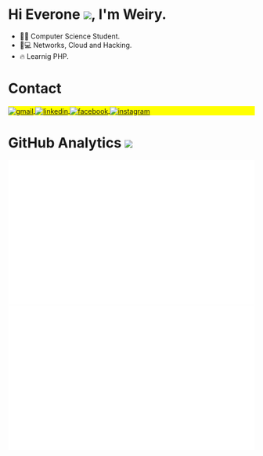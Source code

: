 # Hi Everone <img src="https://raw.githubusercontent.com/kaueMarques/kaueMarques/master/hi.gif" width="30px">, I'm Weiry.
   - 👨‍🎓 Computer Science Student.
   - 💖💻 Networks, Cloud and Hacking.
   - 🔥 Learnig PHP.

# Contact 

<p align="left" style="background:yellow">
  
   <a href="mailto:weirygon@gmail.com" target="_blank">
      <img align="center" src="https://img.shields.io/badge/weirygon-FFFFFF?style=flat&logo=gmail" alt="gmail"/>  
   </a>
  
  <a href="https://www.linkedin.com/in/weirygon/" target="_blank">
      <img align="center" src="https://img.shields.io/badge/weirygon-0e76a8?style=flat&logo=linkedin" alt="linkedin"/>  
   </a>
  
   <a href="https://www.facebook.com/weiry.goncalves/" target="_blank">
      <img align="center" src="https://img.shields.io/badge/Weiry Gonçalves-FFFFFF?style=flat&logo=facebook" alt="facebook"/>  
   </a>
   
   <a href="https://www.instagram.com/weirygon/" target="_blank">
      <img align="center" src="https://img.shields.io/badge/weirygon-FFFFFF?style=flat&logo=instagram" alt="instagram"/>  
   </a>

</p>

# GitHub Analytics <img src="https://c.tenor.com/T-pW4c5b4y0AAAAj/gofourward-webdesign.gif" width="25px" >

   ![](https://github.com/weirygon/Stats/blob/master/generated/overview.svg#gh-dark-mode-only)
   ![](https://github.com/weirygon/Stats/blob/master/generated/languages.svg#gh-dark-mode-only)
   
   


